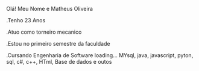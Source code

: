 Olá! Meu Nome e Matheus Oliveira 

.Tenho 23 Anos

.Atuo como torneiro mecanico

.Estou no primeiro semestre da faculdade 

.Cursando Engenharia de Software
loading... MYsql, java, javascript, pyton, sql, c#, c++, HTml, Base de dados e outos
